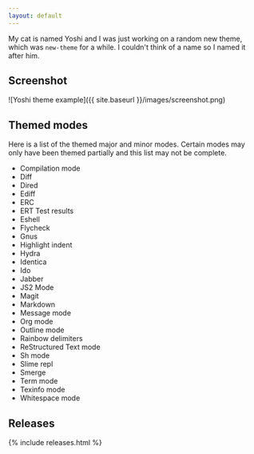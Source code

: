 ```yaml
---
layout: default
---
```


My cat is named Yoshi and I was just working on a random new theme,
which was `new-theme` for a while. I couldn't think of a name so I
named it after him.

## Screenshot

![Yoshi theme example]({{ site.baseurl }}/images/screenshot.png)

## Themed modes

Here is a list of the themed major and minor modes. Certain modes may
only have been themed partially and this list may not be complete.

- Compilation mode
- Diff
- Dired
- Ediff
- ERC
- ERT Test results
- Eshell
- Flycheck
- Gnus
- Highlight indent
- Hydra
- Identica
- Ido
- Jabber
- JS2 Mode
- Magit
- Markdown
- Message mode
- Org mode
- Outline mode
- Rainbow delimiters
- ReStructured Text mode
- Sh mode
- Slime repl
- Smerge
- Term mode
- Texinfo mode
- Whitespace mode

## Releases

{% include releases.html %}

